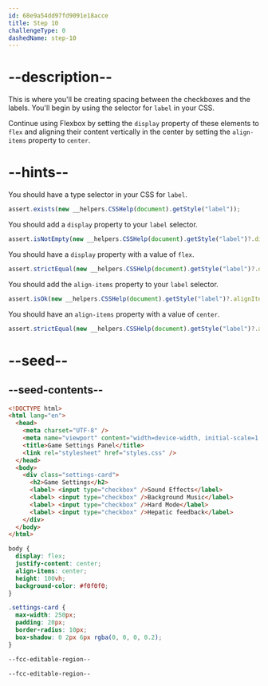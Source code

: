 ```yaml
---
id: 68e9a54dd97fd9091e18acce
title: Step 10
challengeType: 0
dashedName: step-10
---
```


# --description--

This is where you'll be creating spacing between the checkboxes and the labels. You'll begin by using the selector for `label` in your CSS.

Continue using Flexbox by setting the `display` property of these elements to `flex` and aligning their content vertically in the center by setting the `align-items` property to `center`.

# --hints--

You should have a type selector in your CSS for `label`.

```js
assert.exists(new __helpers.CSSHelp(document).getStyle("label"));
```

You should add a `display` property to your `label` selector.

```js
assert.isNotEmpty(new __helpers.CSSHelp(document).getStyle("label")?.display);
```

You should have a `display` property with a value of `flex`.

```js
assert.strictEqual(new __helpers.CSSHelp(document).getStyle("label")?.display, "flex");
```

You should add the `align-items` property to your `label` selector.

```js
assert.isOk(new __helpers.CSSHelp(document).getStyle("label")?.alignItems);
```

You should have an `align-items` property with a value of `center`.

```js
assert.strictEqual(new __helpers.CSSHelp(document).getStyle("label")?.alignItems, "center");
```

# --seed--

## --seed-contents--

```html
<!DOCTYPE html>
<html lang="en">
  <head>
    <meta charset="UTF-8" />
    <meta name="viewport" content="width=device-width, initial-scale=1.0" />
    <title>Game Settings Panel</title>
    <link rel="stylesheet" href="styles.css" />
  </head>
  <body>
    <div class="settings-card">
      <h2>Game Settings</h2>
      <label> <input type="checkbox" />Sound Effects</label>
      <label> <input type="checkbox" />Background Music</label>
      <label> <input type="checkbox" />Hard Mode</label>
      <label> <input type="checkbox" />Hepatic feedback</label>
    </div>
  </body>
</html>
```

```css
body {
  display: flex;
  justify-content: center;
  align-items: center;
  height: 100vh;
  background-color: #f0f0f0;
}

.settings-card {
  max-width: 250px;
  padding: 20px;
  border-radius: 10px;
  box-shadow: 0 2px 6px rgba(0, 0, 0, 0.2);
}

--fcc-editable-region--

--fcc-editable-region--
```
